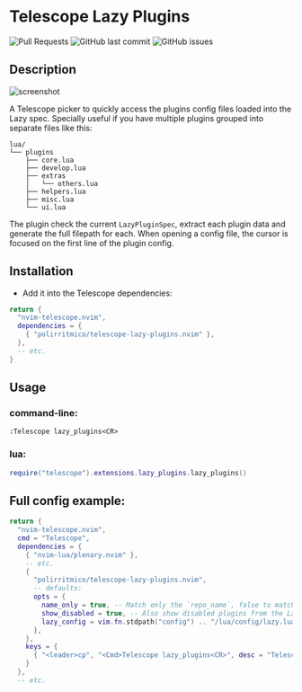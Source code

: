 # Telescope Lazy Plugins

<!-- panvimdoc-ignore-start -->

![Pull Requests](https://img.shields.io/badge/Pull_Requests-Welcome-a4e400?style=flat-square)
![GitHub last commit](https://img.shields.io/github/last-commit/polirritmico/telescope-lazy-plugins.nvim/main?style=flat-square&color=62d8f1)
![GitHub issues](https://img.shields.io/github/issues/polirritmico/telescope-lazy-plugins.nvim?style=flat-square&color=fc1a70)

<!-- panvimdoc-ignore-end -->

## Description

<!-- panvimdoc-ignore-start -->
![screenshot](https://github.com/polirritmico/telescope-lazy-plugins.nvim/assets/24460484/79fa1730-4861-41a6-8fce-fe1680fb2a0b)
<!-- panvimdoc-ignore-end -->

A Telescope picker to quickly access the plugins config files loaded into the
Lazy spec. Specially useful if you have multiple plugins grouped into separate
files like this:

```
lua/
└── plugins
    ├── core.lua
    ├── develop.lua
    ├── extras
    │   └── others.lua
    ├── helpers.lua
    ├── misc.lua
    └── ui.lua
```

The plugin check the current `LazyPluginSpec`, extract each plugin data and
generate the full filepath for each. When opening a config file, the cursor is
focused on the first line of the plugin config.

## Installation

- Add it into the Telescope dependencies:

```lua
return {
  "nvim-telescope.nvim",
  dependencies = {
    { "polirritmico/telescope-lazy-plugins.nvim" },
  },
  -- etc.
}
```

## Usage

### command-line:

```vimscript
:Telescope lazy_plugins<CR>
```

### lua:

```lua
require("telescope").extensions.lazy_plugins.lazy_plugins()
```

## Full config example:

```lua
return {
  "nvim-telescope.nvim",
  cmd = "Telescope",
  dependencies = {
    { "nvim-lua/plenary.nvim" },
    -- etc.
    {
      "polirritmico/telescope-lazy-plugins.nvim",
      -- defaults:
      opts = {
        name_only = true, -- Match only the `repo_name`, false to match the full `account/repo_name`
        show_disabled = true, -- Also show disabled plugins from the Lazy spec.
        lazy_config = vim.fn.stdpath("config") .. "/lua/config/lazy.lua", -- Optional. Path to the lua file containing the lazy `setup()` call
      },
    },
    keys = {
      { "<leader>cp", "<Cmd>Telescope lazy_plugins<CR>", desc = "Telescope: Plugins configurations" },
    }
  },
  -- etc.
```
